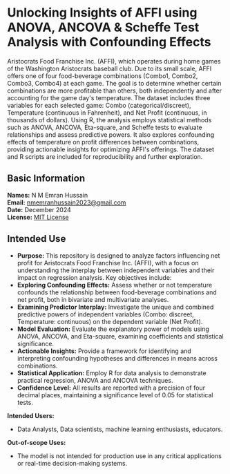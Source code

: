 # Unlocking Insights of AFFI using ANOVA, ANCOVA & Scheffe Test Analysis with Confounding Effects
Aristocrats Food Franchise Inc. (AFFI), which operates during home games of the Washington Aristocrats baseball club. Due to its small scale, AFFI offers one of four food-beverage combinations (Combo1, Combo2, Combo3, Combo4) at each game. The goal is to determine whether certain combinations are more profitable than others, both independently and after accounting for the game day's temperature. The dataset includes three variables for each selected game: Combo (categorical/discreet), Temperature (continuous in Fahrenheit), and Net Profit (continuous, in thousands of dollars). Using R, the analysis employs statistical methods such as ANOVA, ANCOVA, Eta-square, and Scheffe tests to evaluate relationships and assess predictive powers. It also explores confounding effects of temperature on profit differences between combinations, providing actionable insights for optimizing AFFI's offerings. The dataset and R scripts are included for reproducibility and further exploration.

## Basic Information
**Names:** N M Emran Hussain  
**Email:** nmemranhussain2023@gmail.com  
**Date:** December 2024  
**License:** [MIT License](LICENSE)

## Intended Use
- **Purpose:** This repository is designed to analyze factors influencing net profit for Aristocrats Food Franchise Inc. (AFFI), with a focus on understanding the interplay between independent variables and their impact on regression analysis. Key objectives include:
- **Exploring Confounding Effects:** Assess whether or not temperature confounds the relationship between food-beverage combinations and net profit, both in bivariate and multivariate analyses.  
- **Examining Predictor Interplay:** Investigate the unique and combined predictive powers of independent variables (Combo: discreet, Temperature: continuous) on the dependent variable (Net Profit).  
- **Model Evaluation:** Evaluate the explanatory power of models using ANOVA, ANCOVA, and Eta-square, examining coefficients and statistical significance.  
- **Actionable Insights:** Provide a framework for identifying and interpreting confounding hypotheses and differences in means across combinations.  
- **Statistical Application:** Employ R for data analysis to demonstrate practical regression, ANOVA and ANCOVA techniques.  
- **Confidence Level:** All results are reported with a precision of four decimal places, maintaining a significance level of 0.05 for statistical tests.  

**Intended Users:**
- Data Analysts, Data scientists, machine learning enthusiasts, educators.

**Out-of-scope Uses:**
- The model is not intended for production use in any critical applications or real-time decision-making systems.
